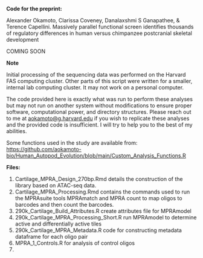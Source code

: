

**Code for the preprint:** 

Alexander Okamoto,  Clarissa Coveney, Danalaxshmi S Ganapathee, & Terence Capellini. Massively parallel functional screen identifies thousands of regulatory differences in human versus chimpanzee postcranial skeletal development

COMING SOON

**Note**

Initial processing of the sequencing data was performed on the Harvard FAS computing cluster. Other parts of this script were written for a smaller, internal lab computing cluster. It may not work on a personal computer.

The code provided here is exactly what was run to perform these analyses but may not run on another system without modifications to ensure proper software, computational power, and directory structures. Please reach out to me at aokamoto@g.harvard.edu if you wish to replicate these analyses and the provided code is insufficient. I will try to help you to the best of my abilities.

Some functions used in the study are available from: https://github.com/aokamoto-bio/Human_Autopod_Evolution/blob/main/Custom_Analysis_Functions.R

**Files:**

1. Cartilage_MPRA_Design_270bp.Rmd details the construction of the library based on ATAC-seq data. 
2. Cartilage_MPRA_Processing.Rmd contains the commands used to run the MPRAsuite tools MPRAmatch and MPRA count to map oligos to barcodes and then count the barcodes.
3. 290k_Cartilage_Build_Attributes.R create attributes file for MPRAmodel
4. 290k_Cartilage_MPRA_Processing_Short.R run MPRAmodel to determine active and differentially active tiles
5. 290k_Cartilage_MPRA_Metadata.R code for constructing metadata dataframe for each oligo pair
6. MPRA_1_Controls.R for analysis of control oligos
7. 
